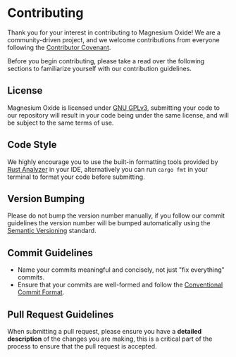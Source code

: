# Contributing

Thank you for your interest in contributing to Magnesium Oxide! We are a community-driven project, and we welcome contributions from everyone following the [Contributor Covenant](CODE_OF_CONDUCT.md).

Before you begin contributing, please take a read over the following sections to familiarize yourself with our contribution guidelines.

## License

Magnesium Oxide is licensed under [GNU GPLv3](https://www.gnu.org/licenses/gpl-3.0.en.html), submitting your code to our repository will result in your code being under the same license, and will be subject to the same terms of use.

## Code Style

We highly encourage you to use the built-in formatting tools provided by [Rust Analyzer](https://rust-analyzer.github.io/) in your IDE, alternatively you can run `cargo fmt` in your terminal to format your code before submitting.

## Version Bumping

Please do not bump the version number manually, if you follow our commit guidelines the version number will be bumped automatically using the [Semantic Versioning](https://semver.org/) standard.

## Commit Guidelines

* Name your commits meaningful and concisely, not just "fix everything" commits.
* Ensure that your commits are well-formed and follow the [Conventional Commit Format](https://conventionalcommits.org/).

## Pull Request Guidelines

When submitting a pull request, please ensure you have a **detailed description** of the changes you are making, this is a critical part of the process to ensure that the pull request is accepted.
